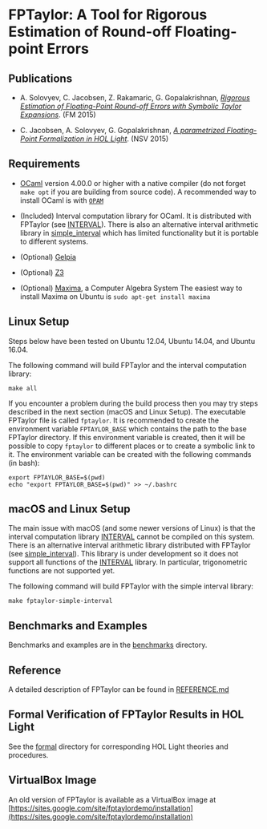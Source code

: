 FPTaylor: A Tool for Rigorous Estimation of Round-off Floating-point Errors
===========================================================================

Publications
------------

- A. Solovyev, C. Jacobsen, Z. Rakamaric, G. Gopalakrishnan,
[*Rigorous Estimation of Floating-Point Round-off Errors with Symbolic Taylor Expansions*](http://soarlab.org/2015/04/fm2015-sjrg/). (FM 2015)

- C. Jacobsen, A. Solovyev, G. Gopalakrishnan,
[*A parametrized Floating-Point Formalization in HOL Light*](http://www.cs.utah.edu/fv/papers/nsv15-fp-hol-light.pdf). (NSV 2015)

Requirements
-------------

- [OCaml](http://ocaml.org/) version 4.00.0 or higher with a native compiler (do
  not forget `make opt` if you are building from source code). 
  A recommended way to install OCaml is with [`OPAM`](https://opam.ocaml.org/doc/Install.html)

- (Included) Interval computation library for OCaml. It is distributed with
  FPTaylor (see [INTERVAL](INTERVAL)). There is also an alternative
  interval arithmetic library in [simple_interval](simple_interval)
  which has limited functionality but it is portable to different
  systems.

- (Optional) [Gelpia](https://github.com/keram88/gelpia)

- (Optional) [Z3](https://github.com/Z3Prover/z3)

- (Optional) [Maxima](http://maxima.sourceforge.net), a Computer Algebra System
  The easiest way to install Maxima on Ubuntu is `sudo apt-get install maxima`

Linux Setup
-----------

Steps below have been tested on Ubuntu 12.04, Ubuntu 14.04, and Ubuntu 16.04.

The following command will build FPTaylor and the interval computation library:

    make all

If you encounter a problem during the build process then you may try
steps described in the next section (macOS and Linux Setup).  The
executable FPTaylor file is called `fptaylor`. It is recommended to
create the environment variable `FPTAYLOR_BASE` which contains the
path to the base FPTaylor directory.  If this environment variable is
created, then it will be possible to copy `fptaylor` to different
places or to create a symbolic link to it. The environment variable
can be created with the following commands (in bash):

    export FPTAYLOR_BASE=$(pwd)
    echo "export FPTAYLOR_BASE=$(pwd)" >> ~/.bashrc
	
macOS and Linux Setup
---------------------

The main issue with macOS (and some newer versions of Linux) is that
the interval computation library [INTERVAL](INTERVAL) cannot be
compiled on this system. There is an alternative interval arithmetic
library distributed with FPTaylor (see [simple_interval](simple_interval)).
This library is under development so it does not support all functions
of the [INTERVAL](INTERVAL) library. In particular, trigonometric
functions are not supported yet.

The following command will build FPTaylor with the simple interval
library:

    make fptaylor-simple-interval
	
Benchmarks and Examples
-----------------------

Benchmarks and examples are in the [benchmarks](benchmarks) directory.

Reference
---------

A detailed description of FPTaylor can be found in
[REFERENCE.md](REFERENCE.md)

Formal Verification of FPTaylor Results in HOL Light
----------------------------------------------------

See the [formal](formal) directory for corresponding HOL Light
theories and procedures.

VirtualBox Image
----------------

An old version of FPTaylor is available as a VirtualBox image at
[https://sites.google.com/site/fptaylordemo/installation](https://sites.google.com/site/fptaylordemo/installation)
